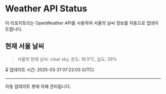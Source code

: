 
# Weather API Status

이 리포지토리는 OpenWeather API를 사용하여 서울의 날씨 정보를 자동으로 업데이트합니다.

## 현재 서울 날씨
> 서울의 현재 날씨: clear sky, 온도: 18.5°C, 습도: 29%

⏳ 업데이트 시간: 2025-03-21 07:22:03 (UTC)

---
자동 업데이트 봇에 의해 관리됩니다.
